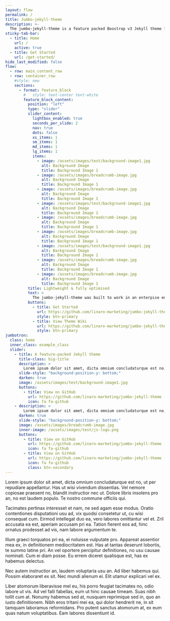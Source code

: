 ```yaml
---
layout: flow
permalink: /
title: Jumbo-jekyll-theme
description: >-
  The jumbo-jekyll-theme is a feature packed Boostrap v3 Jekyll theme for building static websites.
sticky-tab-bar:
  - title: Home
    url: /
    active: true
  - title: Get Started
    url: /get-started/
hide_last_modified: false
flow:
  - row: main_content_row
  - row: container_row
    #style: new
    sections:
      - format: feature_block
        #   style: text-center text-white
        feature_block_content:
          position: "left"
          type: "slider"
          slider_content:
            lightbox_enabled: true
            seconds_per_slide: 2
            nav: true
            dots: false
            xs_items: 1
            sm_items: 1
            md_items: 1
            lg_items: 1
            items:
              - image: /assets/images/test/background-image1.jpg
                alt: Background Image
                title: Background Image 1
              - image: /assets/images/breadcrumb-image.jpg
                alt: Background Image
                title: Background Image 1
              - image: /assets/images/breadcrumb-image.jpg
                alt: Background Image
                title: Background Image 1
              - image: /assets/images/test/background-image1.jpg
                alt: Background Image
                title: Background Image 1
              - image: /assets/images/breadcrumb-image.jpg
                alt: Background Image
                title: Background Image 1
              - image: /assets/images/breadcrumb-image.jpg
                alt: Background Image
                title: Background Image 1
              - image: /assets/images/test/background-image1.jpg
                alt: Background Image
                title: Background Image 1
              - image: /assets/images/breadcrumb-image.jpg
                alt: Background Image
                title: Background Image 1
              - image: /assets/images/breadcrumb-image.jpg
                alt: Background Image
                title: Background Image 1
          title: Lightweight & fully optimised
          text: >
            The jumbo-jekyll-theme was built to work in an enterpise environment with a focus on speed.
          buttons:
            - title: Get Started
              url: https://github.com/linaro-marketing/jumbo-jekyll-theme/wiki
              style: btn-primary
            - title: View Theme Wiki
              url: https://github.com/linaro-marketing/jumbo-jekyll-theme/wiki
              style: btn-primary
jumbotron:
  class: home
  inner_class: example_class
  slider:
    - title: A feature-packed Jekyll theme
      title-class: big-title
      description: >
        Lorem ipsum dolor sit amet, dicta omnium concludaturque est no, ut per repudiare appellantur.
      slide-style: "background-position-y: bottom;"
      darken: true
      image: /assets/images/test/background-image1.jpg
      buttons:
        - title: View on GitHub
          url: https://github.com/linaro-marketing/jumbo-jekyll-theme
          icon: fa fa-github
    - description: >
        Lorem ipsum dolor sit amet, dicta omnium concludaturque est no, ut per repudiare appellantur.
      darken: true
      slide-style: "background-position-y: bottom;"
      image: /assets/images/breadcrumb-image.jpg
      inner-image: /assets/images/test/js-logo.png
      buttons:
        - title: View on GitHub
          url: https://github.com/linaro-marketing/jumbo-jekyll-theme
          icon: fa fa-github
        - title: View on GitHub
          url: https://github.com/linaro-marketing/jumbo-jekyll-theme
          icon: fa fa-github
          class: btn-secondary
---
```


Lorem ipsum dolor sit amet, dicta omnium concludaturque est no, ut per repudiare appellantur. Has ut wisi vivendum dissentias. Vel nemore copiosae praesent no, blandit instructior nec ut. Dolore libris insolens pro an, no est laudem populo. Te nostro commune officiis qui.

Tacimates pertinax interesset et nam, ne sed agam esse modus. Oratio contentiones disputationi usu ad, vix quodsi consetetur ut, cu wisi consequat cum. Eirmod intellegat duo ea, vero labores omittantur vel et. Zril accusata ea est, aperiam accusam pri ea. Tation fierent eos ad, hinc ornatus prodesset ad vis, nam labore argumentum te.

Illum graeci torquatos pri ea, ei noluisse vulputate pro. Appareat assentior mea ex, in definitionem mediocritatem est. Has at tantas deserunt lobortis, te summo latine pri. An vel oportere percipitur definitiones, no usu causae nominati. Cum ei diam posse. Eu errem diceret qualisque est, has ex habemus delectus.

Nec autem instructior an, laudem voluptaria usu an. Ad liber habemus qui. Possim elaboraret ex sit. Nec mundi alienum ei. Elit utamur explicari vel ex.

Liber atomorum liberavisse mel eu, his porro feugiat tacimates no, odio labore ut vis. Ad vel falli fabellas, eum ut hinc causae timeam. Suas nibh tollit cum at. Nonumy habemus sed at, nusquam reprimique sed in, quo an iusto definitionem. Nibh eros tritani mei ea, qui dolor hendrerit ne, in sit tamquam laboramus reformidans. Pro putent sanctus atomorum at, ex eum quas natum voluptatibus. Eam labores dissentiunt id.
